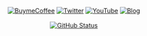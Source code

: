 <p align="center">
<a href="https://www.buymeacoffee.com/phucvr"><img alt="BuymeCoffee" src="https://badgen.net/badge/BuymeCoffee/PhucVR/yellow/?icon=buymeacoffee"/></a>
<a href="https://twitter.com/phuc_vr"><img alt="Twitter" src="https://badgen.net/badge/Twitter/PhucVR"/></a>
<a href="https://www.youtube.com/channel/UC0znhbHQSm5kSd4RH9OW_iw"><img alt="YouTube" src="https://badgen.net/badge/Youtube/PhucVR/red"/></a>
<a href="https://nguyenphuc22.github.io"><img alt="Blog" src="https://badgen.net/badge/MyBlog/PhucVR/black"/></a></br></br>
<a href="https://github.com/nguyenphuc22"><img alt="GitHub Status" src="https://github-readme-stats.vercel.app/api?username=nguyenphuc22&hide=contribs&show_icons=true&include_all_commits=true&count_private=true"/></a>
</p>
